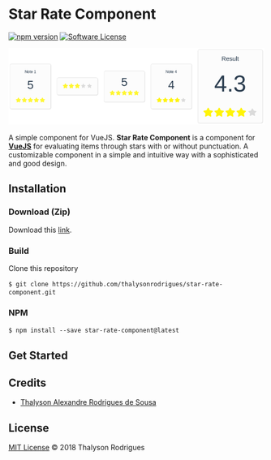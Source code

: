 # Star Rate Component

[![npm version](https://badge.fury.io/js/star-rate-component.svg)](https://badge.fury.io/js/star-rate-component)
[![Software License](https://img.shields.io/apm/l/vim-mode.svg)](https://github.com/thalysonrodrigues/star-rate-component/blob/master/LICENSE)

<p align="center">
    <a href="https://github.com/thalysonrodrigues/star-rate-component">
        <img src="./docs/star-rate.png" alt="Star Rate Component" title="Star Rate Component">
    </a>
</p>

A simple component for VueJS. **Star Rate Component** is a component for [**VueJS**](https://vuejs.org/) for evaluating items through stars with or without punctuation. A customizable component in a simple and intuitive way with a sophisticated and good design.

## Installation

### Download (Zip)

Download this [link](https://github.com/thalysonrodrigues/star-rate-component/archive/v1.0.0.zip).

### Build

Clone this repository

```
$ git clone https://github.com/thalysonrodrigues/star-rate-component.git
```

### NPM

```
$ npm install --save star-rate-component@latest
```

## Get Started



## Credits

- [Thalyson Alexandre Rodrigues de Sousa](https://github.com/thalysonrodrigues)

## License 

[MIT License](https://github.com/thalysonrodrigues/star-rate-component/blob/master/LICENSE) © 2018 Thalyson Rodrigues
